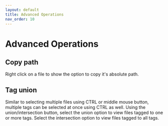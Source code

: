 ```yaml
---
layout: default
title: Advanced Operations
nav_order: 10
---
```


# Advanced Operations

## Copy path
Right click on a file to show the option to copy it's absolute path.

## Tag union
Similar to selecting multiple files using CTRL or middle mouse button, multiple tags can be selected at once using CTRL as well. Using the union/intersection button, select the union option to view files tagged to one or more tags. Select the intersection option to view files tagged to all tags.
